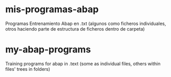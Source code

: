 # mis-programas-abap
Programas Entrenamiento Abap en .txt (algunos como ficheros individuales, otros haciendo parte de estructura de ficheros dentro de carpeta)

# my-abap-programs
Training programs for abap in .text (some as individual files, others within files' trees in folders)
